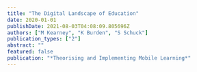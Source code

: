 ```yaml
---
title: "The Digital Landscape of Education"
date: 2020-01-01
publishDate: 2021-08-03T04:08:09.805696Z
authors: ["M Kearney", "K Burden", "S Schuck"]
publication_types: ["2"]
abstract: ""
featured: false
publication: "*Theorising and Implementing Mobile Learning*"
---
```



